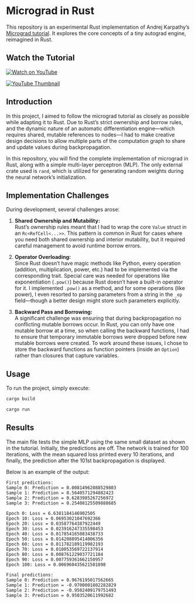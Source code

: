 # Micrograd in Rust

This repository is an experimental Rust implementation of Andrej Karpathy’s [Micrograd tutorial](https://www.youtube.com/watch?v=VMj-3S1tku0&t=4698s). It explores the core concepts of a tiny autograd engine, reimagined in Rust.

## Watch the Tutorial

[![Watch on YouTube](https://img.shields.io/badge/Watch%20on-YouTube-red?style=for-the-badge)](https://www.youtube.com/watch?v=VMj-3S1tku0&t=4698s)

[![YouTube Thumbnail](https://img.youtube.com/vi/VMj-3S1tku0/maxresdefault.jpg)](https://www.youtube.com/watch?v=VMj-3S1tku0&t=4698s)

## Introduction

In this project, I aimed to follow the micrograd tutorial as closely as possible while adapting it to Rust. Due to Rust’s strict ownership and borrow rules, and the dynamic nature of an automatic differentiation engine—which requires shared, mutable references to nodes—I had to make creative design decisions to allow multiple parts of the computation graph to share and update values during backpropagation.

In this repository, you will find the complete implementation of micrograd in Rust, along with a simple multi-layer perceptron (MLP). The only external crate used is `rand`, which is utilized for generating random weights during the neural network’s initialization.

## Implementation Challenges

During development, several challenges arose:

1. **Shared Ownership and Mutability:**  
   Rust’s ownership rules meant that I had to wrap the core `Value` struct in an `Rc<RefCell<...>>`. This pattern is common in Rust for cases where you need both shared ownership and interior mutability, but it required careful management to avoid runtime borrow errors.

2. **Operator Overloading:**  
   Since Rust doesn’t have magic methods like Python, every operation (addition, multiplication, power, etc.) had to be implemented via the corresponding trait. Special care was needed for operations like exponentiation (`.pow()`) because Rust doesn’t have a built-in operator for it. I implemented `.pow()` as a method, and for some operations (like power), I even resorted to parsing parameters from a string in the `_op` field—though a better design might store such parameters explicitly.

3. **Backward Pass and Borrowing:**  
   A significant challenge was ensuring that during backpropagation no conflicting mutable borrows occur. In Rust, you can only have one mutable borrow at a time, so when calling the backward functions, I had to ensure that temporary immutable borrows were dropped before new mutable borrows were created. To work around these issues, I chose to store the backward functions as function pointers (inside an `Option`) rather than closures that capture variables.

## Usage

To run the project, simply execute:

```bash
cargo build
```

```bash
cargo run
```

## Results

The main file tests the simple MLP using the same small dataset as shown in the tutorial. Initially, the predictions are off. The network is trained for 100 iterations, with the mean squared loss printed every 10 iterations, and finally, the prediction after the 101st backpropagation is displayed.

Below is an example of the output:

```plaintext
First predictions:
Sample 0: Prediction = 0.00814962088529803
Sample 1: Prediction = 0.5640571294882423
Sample 2: Prediction = 0.6283985267256972
Sample 3: Prediction = 0.25408125509888685

Epoch 0: Loss = 6.6381184146902505
Epoch 10: Loss = 0.06953021047692366
Epoch 20: Loss = 0.03587764387922449
Epoch 30: Loss = 0.023916247335598453
Epoch 40: Loss = 0.017854165083438733
Epoch 50: Loss = 0.014208895414006356
Epoch 60: Loss = 0.011782189119982193
Epoch 70: Loss = 0.010053569722137914
Epoch 80: Loss = 0.008761229037721184
Epoch 90: Loss = 0.007759361662150957
Epoch 100: Loss = 0.006960435621501898

Final predictions:
Sample 0: Prediction = 0.9676195017562665
Sample 1: Prediction = -0.9700001802282829
Sample 2: Prediction = -0.9502409179751493
Sample 3: Prediction = 0.9503520611992682
```
